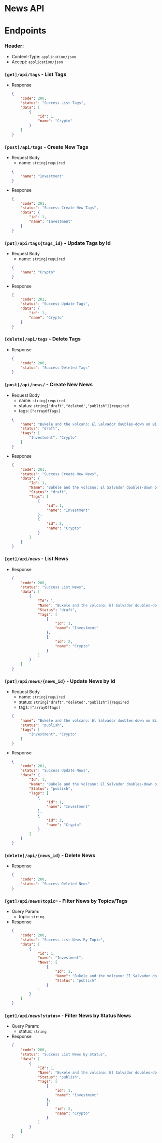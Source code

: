 # News API

# Endpoints
### Header: 
- Content-Type: `application/json`
- Accept: `application/json`

### `[get]/api/tags` - List Tags  
- Response
    ```json
    {
        "code": 200,
        "status": "Success List Tags",
        "data": [
            {
                "id": 1,
                "name": "Crypto"
            }
        ]
    }
    ```
### `[post]/api/tags` - Create New Tags 
- Request Body
    - name: `string|required`
    ```json
    {
        "name": "Investment"
    }
    ```
- Response
    ```json
    {
        "code": 201,
        "status": "Success Create New Tags",
        "data": {
            "id": 1,
            "name": "Investment"
        }
    }
    ```
### `[put]/api/tags{tags_id}` - Update Tags by Id
- Request Body
    - name: `string|required`
    ```json
    {
        "name": "Crypto"
    }
    ```
- Response
    ```json
    {
        "code": 201,
        "status": "Success Update Tags",
        "data": {
            "id": 1,
            "name": "Crypto"
        }
    }
    ```
### `[delete]/api/tags` - Delete Tags
- Response
    ```json
    {
        "code": 200,
        "status": "Success Deleted Tags"
    }
    ```
### `[post]/api/news/` - Create New News 
- Request Body
    - name: `string|required`
    - status: `string["draft","deleted","publish"]|required`
    - tags: `["arrayOfTags]`
    ```json
    {
        "name": "Bukele and the volcano: El Salvador doubles-down on Bitcoin",
        "status": "draft",
        "tags": [
            "Investment", "Crypto"
        ]
    }
    ```
- Response
    ```json
    {
        "code": 201,
        "status": "Success Create New News",
        "data": {
            "Id": 1,
            "Name": "Bukele and the volcano: El Salvador doubles-down on Bitcoin",
            "Status": "draft",
            "Tags": [
                {
                    "id": 1,
                    "name": "Investment"
                },
                {
                    "id": 2,
                    "name": "Crypto"
                }
            ]
        }
    }
    ```
### `[get]/api/news` - List News  
- Response
    ```json
    {
        "code": 200,
        "status": "Success List News",
        "data": [
            {
                "Id": 1,
                "Name": "Bukele and the volcano: El Salvador doubles-down on Bitcoin",
                "Status": "draft",
                "Tags": [
                    {
                        "id": 1,
                        "name": "Investment"
                    },
                    {
                        "id": 2,
                        "name": "Crypto"
                    }
                ]
            }
        ]
    }
    ```
### `[put]/api/news/{news_id}` - Update News by Id
- Request Body
    - name: `string|required`
    - status: `string["draft","deleted","publish"]|required`
    - tags: `["arrayOfTags]`
    ```json
    {
        "name": "Bukele and the volcano: El Salvador doubles-down on Bitcoin",
        "status": "publish",
        "tags": [
            "Investment", "Crypto"
        ]
    }
    ```
- Response
    ```json
    {
        "code": 201,
        "status": "Success Update News",
        "data": {
            "Id": 1,
            "Name": "Bukele and the volcano: El Salvador doubles-down on Bitcoin",
            "Status": "publish",
            "Tags": [
                {
                    "id": 1,
                    "name": "Investment"
                },
                {
                    "id": 2,
                    "name": "Crypto"
                }
            ]
        }
    }
    ```
### `[delete]/api/{news_id}` - Delete News
- Response
    ```json
    {
        "code": 200,
        "status": "Success Deleted News"
    }
    ```

### `[get]/api/news?topic=` - Filter News by Topics/Tags
- Query Param:
    - topic: `string`
- Response
    ```json
    {
        "code": 200,
        "status": "Success List News By Topic",
        "data": [
            {
                "id": 1,
                "name": "Investment",
                "News": [
                    {
                        "Id": 1,
                        "Name": "Bukele and the volcano: El Salvador doubles-down on Bitcoin",
                        "Status": "publish"
                    }
                ]
            }
        ]
    }
    ```
### `[get]/api/news?status=` - Filter News by Status News  
- Query Param:
    - status: `string`
- Response
    ```json
    {
        "code": 200,
        "status": "Success List News By Status",
        "data": [
            {
                "Id": 1,
                "Name": "Bukele and the volcano: El Salvador doubles-down on Bitcoin",
                "Status": "publish",
                "Tags": [
                    {
                        "id": 1,
                        "name": "Investment"
                    },
                    {
                        "id": 2,
                        "name": "Crypto"
                    }
                ]
            }
        ]
    }
    ```



